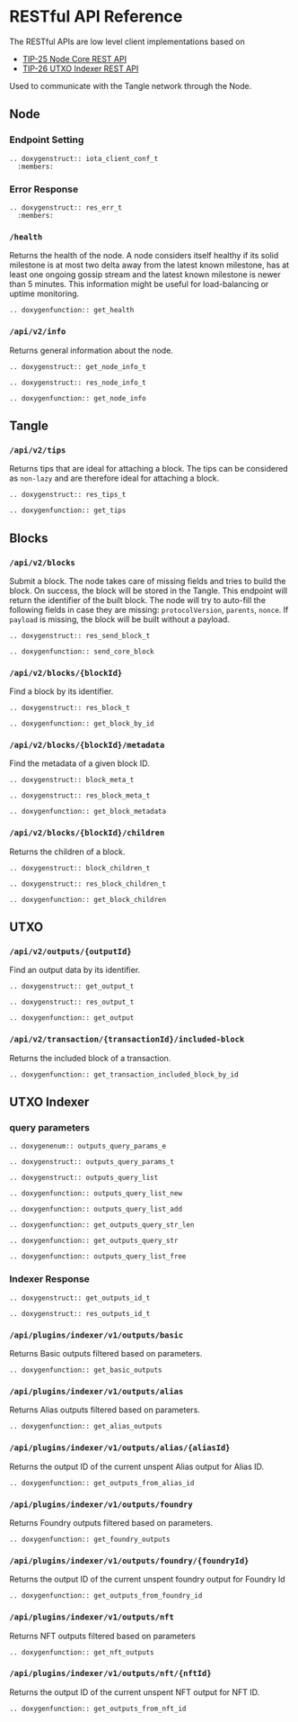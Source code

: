 # RESTful API Reference

The RESTful APIs are low level client implementations based on 
- [TIP-25 Node Core REST API](https://github.com/iotaledger/tips/pull/57)
- [TIP-26 UTXO Indexer REST API](https://github.com/iotaledger/tips/pull/62)

Used to communicate with the Tangle network through the Node.

## Node

### Endpoint Setting

```{eval-rst}
.. doxygenstruct:: iota_client_conf_t
  :members:
```

### Error Response

```{eval-rst}
.. doxygenstruct:: res_err_t
  :members:
```

### `/health`

Returns the health of the node. A node considers itself healthy if its solid milestone is at most two delta away from the latest known milestone, has at least one ongoing gossip stream and the latest known milestone is newer than 5 minutes. This information might be useful for load-balancing or uptime monitoring.


```{eval-rst}
.. doxygenfunction:: get_health
```

### `/api/v2/info`

Returns general information about the node.

```{eval-rst}
.. doxygenstruct:: get_node_info_t
```

```{eval-rst}
.. doxygenstruct:: res_node_info_t
```

```{eval-rst}
.. doxygenfunction:: get_node_info
```

## Tangle

### `/api/v2/tips`

Returns tips that are ideal for attaching a block. The tips can be considered as `non-lazy` and are therefore ideal for attaching a block.

```{eval-rst}
.. doxygenstruct:: res_tips_t
```

```{eval-rst}
.. doxygenfunction:: get_tips
```

## Blocks

### `/api/v2/blocks`

Submit a block. The node takes care of missing fields and tries to build the block. On success, the block will be stored in the Tangle. This endpoint will return the identifier of the built block. The node will try to auto-fill the following fields in case they are missing: `protocolVersion`, `parents`, `nonce`. If `payload` is missing, the block will be built without a payload.


```{eval-rst}
.. doxygenstruct:: res_send_block_t
```

```{eval-rst}
.. doxygenfunction:: send_core_block
```

### `/api/v2/blocks/{blockId}`

Find a block by its identifier.

```{eval-rst}
.. doxygenstruct:: res_block_t
```

```{eval-rst}
.. doxygenfunction:: get_block_by_id
```

### `/api/v2/blocks/{blockId}/metadata`

Find the metadata of a given block ID.

```{eval-rst}
.. doxygenstruct:: block_meta_t
```

```{eval-rst}
.. doxygenstruct:: res_block_meta_t
```

```{eval-rst}
.. doxygenfunction:: get_block_metadata
```

### `/api/v2/blocks/{blockId}/children`

Returns the children of a block.

```{eval-rst}
.. doxygenstruct:: block_children_t
```

```{eval-rst}
.. doxygenstruct:: res_block_children_t
```

```{eval-rst}
.. doxygenfunction:: get_block_children
```

## UTXO

### `/api/v2/outputs/{outputId}`

Find an output data by its identifier.

```{eval-rst}
.. doxygenstruct:: get_output_t
```

```{eval-rst}
.. doxygenstruct:: res_output_t
```

```{eval-rst}
.. doxygenfunction:: get_output
```

### `/api/v2/transaction/{transactionId}/included-block`

Returns the included block of a transaction.

```{eval-rst}
.. doxygenfunction:: get_transaction_included_block_by_id
```

## UTXO Indexer

### query parameters

```{eval-rst}
.. doxygenenum:: outputs_query_params_e
```

```{eval-rst}
.. doxygenstruct:: outputs_query_params_t
```

```{eval-rst}
.. doxygenstruct:: outputs_query_list
```

```{eval-rst}
.. doxygenfunction:: outputs_query_list_new
```

```{eval-rst}
.. doxygenfunction:: outputs_query_list_add
```

```{eval-rst}
.. doxygenfunction:: get_outputs_query_str_len
```

```{eval-rst}
.. doxygenfunction:: get_outputs_query_str
```

```{eval-rst}
.. doxygenfunction:: outputs_query_list_free
```

### Indexer Response

```{eval-rst}
.. doxygenstruct:: get_outputs_id_t
```

```{eval-rst}
.. doxygenstruct:: res_outputs_id_t
```

### `/api/plugins/indexer/v1/outputs/basic`

Returns Basic outputs filtered based on parameters.

```{eval-rst}
.. doxygenfunction:: get_basic_outputs
```

### `/api/plugins/indexer/v1/outputs/alias`

Returns Alias outputs filtered based on parameters.

```{eval-rst}
.. doxygenfunction:: get_alias_outputs
```

### `/api/plugins/indexer/v1/outputs/alias/{aliasId}`

Returns the output ID of the current unspent Alias output for Alias ID.

```{eval-rst}
.. doxygenfunction:: get_outputs_from_alias_id
```

### `/api/plugins/indexer/v1/outputs/foundry`

Returns Foundry outputs filtered based on parameters.

```{eval-rst}
.. doxygenfunction:: get_foundry_outputs
```

### `/api/plugins/indexer/v1/outputs/foundry/{foundryId}`

Returns the output ID of the current unspent foundry output for Foundry Id

```{eval-rst}
.. doxygenfunction:: get_outputs_from_foundry_id
```

### `/api/plugins/indexer/v1/outputs/nft`

Returns NFT outputs filtered based on parameters

```{eval-rst}
.. doxygenfunction:: get_nft_outputs
```

### `/api/plugins/indexer/v1/outputs/nft/{nftId}`

Returns the output ID of the current unspent NFT output for NFT ID.

```{eval-rst}
.. doxygenfunction:: get_outputs_from_nft_id
```
